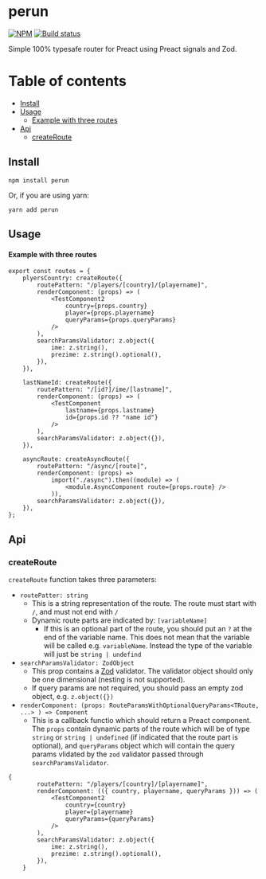 # perun

[![NPM](https://img.shields.io/npm/v/perun.svg)](https://www.npmjs.com/package/perun)
[![Build status](https://github.com/markojerkic/perun/actions/workflows/npm-publish.yml/badge.svg)](https://github.com/markojerkic/perun/actions/workflows/npm-publish.yml)

Simple 100% typesafe router for Preact using Preact signals and Zod.

# Table of contents

-   [Install](#install)
-   [Usage](#usage)
    -   [Example with three routes](#example-with-three-routes)
-   [Api](#api)
    - [createRoute](#createroute)

## Install

```
npm install perun
```

Or, if you are using yarn:

```
yarn add perun
```

## Usage

#### Example with three routes

```tsx
export const routes = {
    plyersCountry: createRoute({
        routePattern: "/players/[country]/[playername]",
        renderComponent: (props) => (
            <TestComponent2
                country={props.country}
                player={props.playername}
                queryParams={props.queryParams}
            />
        ),
        searchParamsValidator: z.object({
            ime: z.string(),
            prezime: z.string().optional(),
        }),
    }),

    lastNameId: createRoute({
        routePattern: "/[id?]/ime/[lastname]",
        renderComponent: (props) => (
            <TestComponent
                lastname={props.lastname}
                id={props.id ?? "name id"}
            />
        ),
        searchParamsValidator: z.object({}),
    }),

    asyncRoute: createAsyncRoute({
        routePattern: "/async/[route]",
        renderComponent: (props) =>
            import("./async").then((module) => (
                <module.AsyncComponent route={props.route} />
            )),
        searchParamsValidator: z.object({}),
    }),
};
```

## Api

### createRoute

`createRoute` function takes three parameters:

-   `routePatter: string`
    -   This is a string representation of the route. The route must start with `/`, and must not end with `/`
    -   Dynamic route parts are indicated by: `[variableName]`
        -   If this is an optional part of the route, you should put an `?` at the end of the variable name. This does not mean that the variable will be called e.g. `variableName`. Instead the type of the variable will just be `string | undefind`
- `searchParamsValidator: ZodObject`
    - This prop contains a [Zod](https://github.com/colinhacks/zod) validator. The validator object should only be one dimensional (nesting is not supported).
    - If query params are not required, you should pass an empty zod object, e.g. `z.object({})`
-   `renderComponent: (props: RouteParamsWithOptionalQueryParams<TRoute, ...> ) => Component`
    - This is a callback functio which should return a Preact component. The `props` contain dynamic parts of the route which will be of type `string` or `string | undefined` (if indicated that the route part is optional), and `queryParams` object which will contain the query params vlidated by the `zod` validator passed through `searchParamsValidator`.


```tsx
{
        routePattern: "/players/[country]/[playername]",
        renderComponent: (({ country, playername, queryParams })) => (
            <TestComponent2
                country={country}
                player={playername}
                queryParams={queryParams}
            />
        ),
        searchParamsValidator: z.object({
            ime: z.string(),
            prezime: z.string().optional(),
        }),
    }
````
